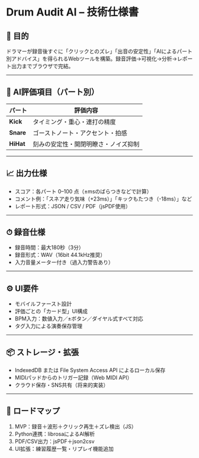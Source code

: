# Drum Audit AI – 技術仕様書

## 🎯 目的

ドラマーが録音後すぐに「クリックとのズレ」「出音の安定性」「AIによるパート別アドバイス」を得られるWebツールを構築。録音評価→可視化→分析→レポート出力までブラウザで完結。

---

## 🧠 AI評価項目（パート別）

| パート   | 評価内容                        |
|----------|---------------------------------|
| **Kick** | タイミング・重心・連打の精度   |
| **Snare**| ゴーストノート・アクセント・拍感 |
| **HiHat**| 刻みの安定性・開閉明瞭さ・ノイズ抑制 |

---

## 📈 出力仕様

- スコア：各パート 0–100 点（±msのばらつきなどで計算）
- コメント例：「スネア走り気味（+23ms）」「キックもたつき（-18ms）」など
- レポート形式：JSON / CSV / PDF（jsPDF使用）

---

## ⏱ 録音仕様

- 録音時間：最大180秒（3分）
- 録音形式：WAV（16bit 44.1kHz推奨）
- 入力音量メーター付き（過入力警告あり）

---

## ⚙️ UI要件

- モバイルファースト設計
- 評価ごとの「カード型」UI構成
- BPM入力：数値入力／±ボタン／ダイヤル式すべて対応
- タグ入力による演奏保存管理

---

## 📦 ストレージ・拡張

- IndexedDB または File System Access API によるローカル保存
- MIDIパッドからのトリガー記録（Web MIDI API）
- クラウド保存・SNS共有（将来的実装）

---

## 📌 ロードマップ

1. MVP：録音＋波形＋クリック再生＋ズレ検出（JS）
2. Python連携：librosaによるAI解析
3. PDF/CSV出力：jsPDF＋json2csv
4. UI拡張：練習履歴一覧・リプレイ機能追加
